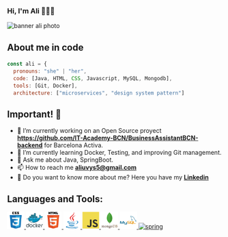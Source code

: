 ### Hi, I'm Ali 👋:woman_technologist:


<img src="https://user-images.githubusercontent.com/75907090/159346974-ae3e6edd-2cac-44b0-bb69-2fd35ada0a43.png" alt="banner ali photo">

## About me in code
```javascript
const ali = {
  pronouns: "she" | "her",
  code: [Java, HTML, CSS, Javascript, MySQL, Mongodb],
  tools: [Git, Docker],
  architecture: ["microservices", "design system pattern"]  
```

## Important! :dart: 

- 🔭 I’m currently working on an Open Source proyect **https://github.com/IT-Academy-BCN/BusinessAssistantBCN-backend** for Barcelona Activa.
- 🌱 I’m currently learning Docker, Testing, and improving Git management.
- 💬 Ask me about Java, SpringBoot.
- 📫 How to reach me **aliuvys5@gmail.com**
- 📝 Do you want to know more about me? Here you have my **[Linkedin](linkedin.com/in/aliuvys-ojeda-suárez)**

## Languages and Tools:
<p align="left"> <a href="https://www.w3schools.com/css/" target="_blank" rel="noreferrer"> <img src="https://raw.githubusercontent.com/devicons/devicon/master/icons/css3/css3-original-wordmark.svg" alt="css3" width="40" height="40"/> </a> <a href="https://www.docker.com/" target="_blank" rel="noreferrer"> <img src="https://raw.githubusercontent.com/devicons/devicon/master/icons/docker/docker-original-wordmark.svg" alt="docker" width="40" height="40"/> </a> <a href="https://www.w3.org/html/" target="_blank" rel="noreferrer"> <img src="https://raw.githubusercontent.com/devicons/devicon/master/icons/html5/html5-original-wordmark.svg" alt="html5" width="40" height="40"/> </a> <a href="https://www.java.com" target="_blank" rel="noreferrer"> <img src="https://raw.githubusercontent.com/devicons/devicon/master/icons/java/java-original.svg" alt="java" width="40" height="40"/> </a> <a href="https://developer.mozilla.org/en-US/docs/Web/JavaScript" target="_blank" rel="noreferrer"> <img src="https://raw.githubusercontent.com/devicons/devicon/master/icons/javascript/javascript-original.svg" alt="javascript" width="40" height="40"/> </a> <a href="https://www.mongodb.com/" target="_blank" rel="noreferrer"> <img src="https://raw.githubusercontent.com/devicons/devicon/master/icons/mongodb/mongodb-original-wordmark.svg" alt="mongodb" width="40" height="40"/> </a> <a href="https://www.mysql.com/" target="_blank" rel="noreferrer"> <img src="https://raw.githubusercontent.com/devicons/devicon/master/icons/mysql/mysql-original-wordmark.svg" alt="mysql" width="40" height="40"/> </a> <a href="https://spring.io/" target="_blank" rel="noreferrer"> <img src="https://www.vectorlogo.zone/logos/springio/springio-icon.svg" alt="spring" width="40" height="40"/> </a> </p>

<!--
:dart:
:sparkles:
✨ ## Important! ✨ 
-->
